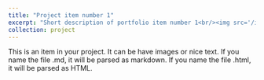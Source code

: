 ```yaml
---
title: "Project item number 1"
excerpt: "Short description of portfolio item number 1<br/><img src='/images/cayugaLakeOriginal.jpg'>"
collection: project
---
```


This is an item in your project. It can be have images or nice text. If you name the file .md, it will be parsed as markdown. If you name the file .html, it will be parsed as HTML. 
